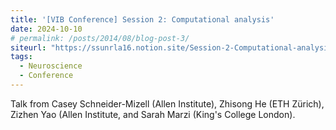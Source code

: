 ```yaml
---
title: '[VIB Conference] Session 2: Computational analysis'
date: 2024-10-10
# permalink: /posts/2014/08/blog-post-3/
siteurl: "https://ssunrla16.notion.site/Session-2-Computational-analysis-1392e869bf9d8015b142fd67dcc2fb0c?pvs=4"
tags:
  - Neuroscience
  - Conference
---
```


Talk from Casey Schneider-Mizell (Allen Institute), Zhisong He (ETH Zürich), Zizhen Yao (Allen Institute, and Sarah Marzi (King's College London).
